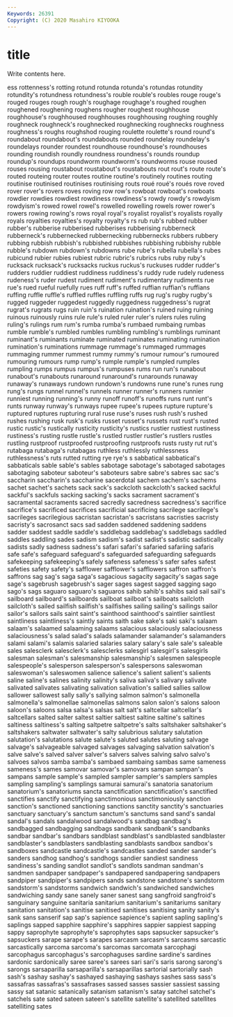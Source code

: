 ```yaml
---
Keywords: 26391
Copyright: (C) 2020 Masahiro KIYOOKA
---
```


# title

Write contents here.

ess rottenness's rotting rotund rotunda
rotunda's rotundas rotundity rotundity's rotundness rotundness's rouble rouble's roubles rouge
rouge's rouged rouges rough rough's roughage roughage's roughed roughen roughened
roughening roughens rougher roughest roughhouse roughhouse's roughhoused roughhouses roughhousing roughing
roughly roughneck roughneck's roughnecked roughnecking roughnecks roughness roughness's roughs roughshod
rouging roulette roulette's round round's roundabout roundabout's roundabouts rounded roundelay
roundelay's roundelays rounder roundest roundhouse roundhouse's roundhouses rounding roundish roundly
roundness roundness's rounds roundup roundup's roundups roundworm roundworm's roundworms rouse
roused rouses rousing roustabout roustabout's roustabouts rout rout's route route's
routed routeing router routes routine routine's routinely routines routing routinise
routinised routinises routinising routs roué roué's roués rove roved rover
rover's rovers roves roving row row's rowboat rowboat's rowboats rowdier
rowdies rowdiest rowdiness rowdiness's rowdy rowdy's rowdyism rowdyism's rowed rowel
rowel's rowelled rowelling rowels rower rower's rowers rowing rowing's rows
royal royal's royalist royalist's royalists royally royals royalties royalties's royalty
royalty's rs rub rub's rubbed rubber rubber's rubberise rubberised rubberises
rubberising rubberneck rubberneck's rubbernecked rubbernecking rubbernecks rubbers rubbery rubbing rubbish
rubbish's rubbished rubbishes rubbishing rubbishy rubble rubble's rubdown rubdown's rubdowns
rube rube's rubella rubella's rubes rubicund rubier rubies rubiest rubric
rubric's rubrics rubs ruby ruby's rucksack rucksack's rucksacks ruckus ruckus's
ruckuses rudder rudder's rudders ruddier ruddiest ruddiness ruddiness's ruddy rude
rudely rudeness rudeness's ruder rudest rudiment rudiment's rudimentary rudiments rue
rue's rued rueful ruefully rues ruff ruff's ruffed ruffian ruffian's
ruffians ruffing ruffle ruffle's ruffled ruffles ruffling ruffs rug rug's
rugby rugby's rugged ruggeder ruggedest ruggedly ruggedness ruggedness's rugrat rugrat's
rugrats rugs ruin ruin's ruination ruination's ruined ruing ruining ruinous
ruinously ruins rule rule's ruled ruler ruler's rulers rules ruling
ruling's rulings rum rum's rumba rumba's rumbaed rumbaing rumbas rumble
rumble's rumbled rumbles rumbling rumbling's rumblings ruminant ruminant's ruminants ruminate
ruminated ruminates ruminating rumination rumination's ruminations rummage rummage's rummaged rummages
rummaging rummer rummest rummy rummy's rumour rumour's rumoured rumouring rumours
rump rump's rumple rumple's rumpled rumples rumpling rumps rumpus rumpus's
rumpuses rums run run's runabout runabout's runabouts runaround runaround's runarounds
runaway runaway's runaways rundown rundown's rundowns rune rune's runes rung
rung's rungs runnel runnel's runnels runner runner's runners runnier runniest
running running's runny runoff runoff's runoffs runs runt runt's runts
runway runway's runways rupee rupee's rupees rupture rupture's ruptured ruptures
rupturing rural ruse ruse's ruses rush rush's rushed rushes rushing
rusk rusk's rusks russet russet's russets rust rust's rusted rustic
rustic's rustically rusticity rusticity's rustics rustier rustiest rustiness rustiness's rusting
rustle rustle's rustled rustler rustler's rustlers rustles rustling rustproof rustproofed
rustproofing rustproofs rusts rusty rut rut's rutabaga rutabaga's rutabagas ruthless
ruthlessly ruthlessness ruthlessness's ruts rutted rutting rye rye's s sabbatical
sabbatical's sabbaticals sable sable's sables sabotage sabotage's sabotaged sabotages sabotaging
saboteur saboteur's saboteurs sabre sabre's sabres sac sac's saccharin saccharin's
saccharine sacerdotal sachem sachem's sachems sachet sachet's sachets sack sack's
sackcloth sackcloth's sacked sackful sackful's sackfuls sacking sacking's sacks sacrament
sacrament's sacramental sacraments sacred sacredly sacredness sacredness's sacrifice sacrifice's sacrificed
sacrifices sacrificial sacrificing sacrilege sacrilege's sacrileges sacrilegious sacristan sacristan's sacristans
sacristies sacristy sacristy's sacrosanct sacs sad sadden saddened saddening saddens
sadder saddest saddle saddle's saddlebag saddlebag's saddlebags saddled saddles saddling
sades sadism sadism's sadist sadist's sadistic sadistically sadists sadly sadness
sadness's safari safari's safaried safariing safaris safe safe's safeguard safeguard's
safeguarded safeguarding safeguards safekeeping safekeeping's safely safeness safeness's safer safes
safest safeties safety safety's safflower safflower's safflowers saffron saffron's saffrons
sag sag's saga saga's sagacious sagacity sagacity's sagas sage sage's
sagebrush sagebrush's sager sages sagest sagged sagging sago sago's sags
saguaro saguaro's saguaros sahib sahib's sahibs said sail sail's sailboard
sailboard's sailboards sailboat sailboat's sailboats sailcloth sailcloth's sailed sailfish sailfish's
sailfishes sailing sailing's sailings sailor sailor's sailors sails saint saint's
sainthood sainthood's saintlier saintliest saintliness saintliness's saintly saints saith sake
sake's saki saki's salaam salaam's salaamed salaaming salaams salacious salaciously
salaciousness salaciousness's salad salad's salads salamander salamander's salamanders salami salami's
salamis salaried salaries salary salary's sale sale's saleable sales salesclerk
salesclerk's salesclerks salesgirl salesgirl's salesgirls salesman salesman's salesmanship salesmanship's salesmen
salespeople salespeople's salesperson salesperson's salespersons saleswoman saleswoman's saleswomen salience salience's
salient salient's salients saline saline's salines salinity salinity's saliva saliva's
salivary salivate salivated salivates salivating salivation salivation's sallied sallies sallow
sallower sallowest sally sally's sallying salmon salmon's salmonella salmonella's salmonellae
salmonellas salmons salon salon's salons saloon saloon's saloons salsa salsa's
salsas salt salt's saltcellar saltcellar's saltcellars salted salter saltest saltier
saltiest saltine saltine's saltines saltiness saltiness's salting saltpetre saltpetre's salts
saltshaker saltshaker's saltshakers saltwater saltwater's salty salubrious salutary salutation salutation's
salutations salute salute's saluted salutes saluting salvage salvage's salvageable salvaged
salvages salvaging salvation salvation's salve salve's salved salver salver's salvers
salves salving salvo salvo's salvoes salvos samba samba's sambaed sambaing
sambas same sameness sameness's sames samovar samovar's samovars sampan sampan's
sampans sample sample's sampled sampler sampler's samplers samples sampling sampling's
samplings samurai samurai's sanatoria sanatorium sanatorium's sanatoriums sancta sanctification sanctification's
sanctified sanctifies sanctify sanctifying sanctimonious sanctimoniously sanction sanction's sanctioned sanctioning
sanctions sanctity sanctity's sanctuaries sanctuary sanctuary's sanctum sanctum's sanctums sand
sand's sandal sandal's sandals sandalwood sandalwood's sandbag sandbag's sandbagged sandbagging
sandbags sandbank sandbank's sandbanks sandbar sandbar's sandbars sandblast sandblast's sandblasted
sandblaster sandblaster's sandblasters sandblasting sandblasts sandbox sandbox's sandboxes sandcastle sandcastle's
sandcastles sanded sander sander's sanders sandhog sandhog's sandhogs sandier sandiest
sandiness sandiness's sanding sandlot sandlot's sandlots sandman sandman's sandmen sandpaper
sandpaper's sandpapered sandpapering sandpapers sandpiper sandpiper's sandpipers sands sandstone sandstone's
sandstorm sandstorm's sandstorms sandwich sandwich's sandwiched sandwiches sandwiching sandy sane
sanely saner sanest sang sangfroid sangfroid's sanguinary sanguine sanitaria sanitarium
sanitarium's sanitariums sanitary sanitation sanitation's sanitise sanitised sanitises sanitising sanity
sanity's sank sans sanserif sap sap's sapience sapience's sapient sapling
sapling's saplings sapped sapphire sapphire's sapphires sappier sappiest sapping sappy
saprophyte saprophyte's saprophytes saps sapsucker sapsucker's sapsuckers sarape sarape's sarapes
sarcasm sarcasm's sarcasms sarcastic sarcastically sarcoma sarcoma's sarcomas sarcomata sarcophagi
sarcophagus sarcophagus's sarcophaguses sardine sardine's sardines sardonic sardonically saree saree's
sarees sari sari's saris sarong sarong's sarongs sarsaparilla sarsaparilla's sarsaparillas
sartorial sartorially sash sash's sashay sashay's sashayed sashaying sashays sashes
sass sass's sassafras sassafras's sassafrases sassed sasses sassier sassiest sassing
sassy sat satanic satanically satanism satanism's satay satchel satchel's satchels
sate sated sateen sateen's satellite satellite's satellited satellites satelliting sates
